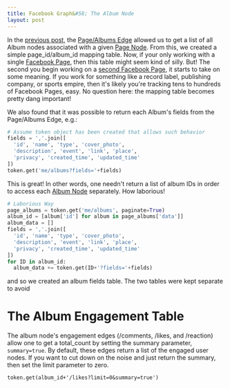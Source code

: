 ```yaml
---
title: Facebook Graph&#58; The Album Node
layout: post
---
```


In the [previous post](https://krbnite.github.io/Facebook-Graph-The-Page-Album-Edge/), the 
[Page/Albums Edge](https://developers.facebook.com/docs/graph-api/reference/page/albums/) allowed us to 
get a list of all Album nodes associated with a given 
[Page Node](https://developers.facebook.com/docs/graph-api/reference/page/).  From this, we 
created a simple page\_id/album\_id mapping table. Now, if your only
working with a single [Facebook Page](https://www.facebook.com/7175346442), then this table might 
seem kind of silly.  But! The second you begin working on a [second Facebook Page](https://www.facebook.com/791635687618100), 
it starts to take on some meaning.  If you work for something like a record label, publishing company, or sports empire, 
then it's likely you're tracking tens to hundreds of Facebook Pages, easy.  No question here: the mapping
table becomes pretty dang important!

We also found that it was possible to return each Album's fields from the Page/Albums Edge, e.g.: 

```python
# Assume token object has been created that allows such behavior
fields = ','.join([
  'id', 'name', 'type', 'cover_photo',
  'description', 'event', 'link', 'place', 
  'privacy', 'created_time', 'updated_time'
])
token.get('me/albums?fields='+fields)
```

This is great!  In other words, one needn't return a list of album IDs in order to access each 
[Album Node](https://developers.facebook.com/docs/graph-api/reference/v2.12/album/) separately.  How
laborious!

```python
# Laborious Way
page_albums = token.get('me/albums', paginate=True)
album_id = [album['id'] for album in page_albums['data']]
album_data = []
fields = ','.join([
  'id', 'name', 'type', 'cover_photo',
  'description', 'event', 'link', 'place', 
  'privacy', 'created_time', 'updated_time'
])
for ID in album_id:
  album_data += token.get(ID+'?fields='+fields)
```



and so we created an album fields 
table.  The two tables were kept separate to avoid


# The Album Engagement Table

The album node's engagement edges (/comments, /likes, and /reaction) allow one to get 
a total\_count by setting the summary parameter, `summary=true`. By default, these edges
return a list of the engaged user nodes.  If you want to cut down on the noise and just return 
the summary, then set the limit parameter to zero.

```
token.get(album_id+'/likes?limit=0&summary=true')
```

